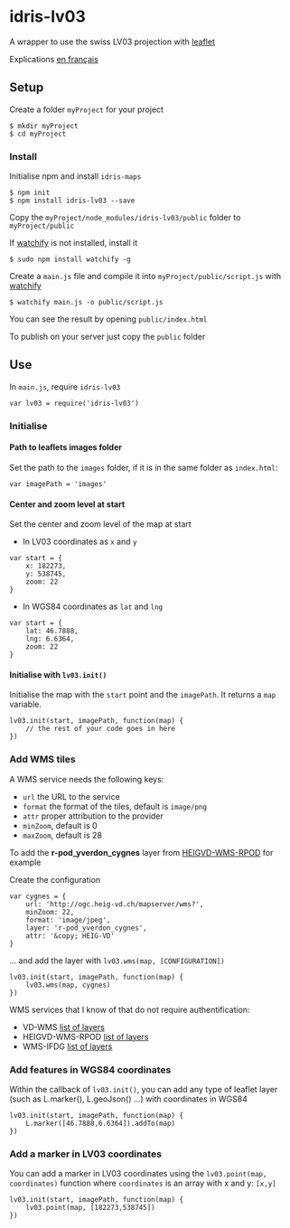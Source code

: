 # idris-lv03

A wrapper to use the swiss LV03 projection with [leaflet](http://leafletjs.com/)

Explications [en français](https://github.com/idris-maps/idris-lv03/blob/master/readme_en_francais.md)

## Setup

Create a folder ```myProject``` for your project
```
$ mkdir myProject
$ cd myProject
```

### Install

Initialise npm and install ```idris-maps```

```
$ npm init
$ npm install idris-lv03 --save
```

Copy the ```myProject/node_modules/idris-lv03/public``` folder to ```myProject/public```

If [watchify](https://github.com/substack/watchify) is not installed, install it 

```
$ sudo npm install watchify -g
```

Create a ```main.js``` file and compile it into ```myProject/public/script.js``` with [watchify](https://github.com/substack/watchify)

```
$ watchify main.js -o public/script.js
```

You can see the result by opening ```public/index.html```

To publish on your server just copy the ```public``` folder

## Use

In ```main.js```, require ```idris-lv03```

```
var lv03 = require('idris-lv03')
```

### Initialise

#### Path to leaflets images folder

Set the path to the ```images``` folder, if it is in the same folder as ```index.html```:

```
var imagePath = 'images'
```

#### Center and zoom level at start
Set the center and zoom level of the map at start

* In LV03 coordinates as ```x``` and ```y```

```
var start = {
	x: 182273,
	y: 538745,
	zoom: 22
}
```

* In WGS84 coordinates as ```lat``` and ```lng```

```
var start = {
	lat: 46.7888,
	lng: 6.6364,
	zoom: 22
}
```

#### Initialise with ```lv03.init()```

Initialise the map with the ```start``` point and the ```imagePath```. It returns a ```map``` variable.

```
lv03.init(start, imagePath, function(map) {
	// the rest of your code goes in here
})
```

### Add WMS tiles

A WMS service needs the following keys:

- ```url``` the URL to the service
- ```format``` the format of the tiles, default is ```image/png```
- ```attr``` proper attribution to the provider
- ```minZoom```, default is 0
- ```maxZoom```, default is 28

To add the **r-pod_yverdon_cygnes** layer from [HEIGVD-WMS-RPOD](http://www.r-pod.ch/wms-server/) for example

Create the configuration

```
var cygnes = {
	url: 'http://ogc.heig-vd.ch/mapserver/wms?',
	minZoom: 22,
	format: 'image/jpeg',
	layer: 'r-pod_yverdon_cygnes',
	attr: '&copy; HEIG-VD'
}
```

... and add the layer with ```lv03.wms(map, [CONFIGURATION])```

```
lv03.init(start, imagePath, function(map) {
	lv03.wms(map, cygnes)
})
```

WMS services that I know of that do not require authentification:

* VD-WMS [list of layers](http://www.asitvd.ch/index.php?option=com_content&view=article&id=243&catid=55&tmpl=component)
* HEIGVD-WMS-RPOD [list of layers](http://www.r-pod.ch/wms-server/)
* WMS-IFDG [list of layers](http://www.geo.admin.ch/internet/geoportal/fr/home/services/geoservices/display_services/services_wms.html#wms)

### Add features in WGS84 coordinates

Within the callback of ```lv03.init()```, you can add any type of leaflet layer (such as L.marker(), L.geoJson() ...) with coordinates in WGS84

```
lv03.init(start, imagePath, function(map) {
	L.marker([46.7888,6.6364]).addTo(map)
})
```

### Add a marker in LV03 coordinates

You can add a marker in LV03 coordinates using the ```lv03.point(map, coordinates)``` function where ```coordinates``` is an array with x and y: ```[x,y]```

```
lv03.init(start, imagePath, function(map) {
	lv03.point(map, [182273,538745])
})
```

